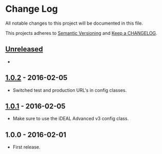 # Change Log

All notable changes to this project will be documented in this file.

This projects adheres to [Semantic Versioning](http://semver.org/) and [Keep a CHANGELOG](http://keepachangelog.com/).

## [Unreleased][unreleased]
-

## [1.0.2] - 2016-02-05
- Switched test and production URL's in config classes.

## [1.0.1] - 2016-02-05
- Make sure to use the iDEAL Advanced v3 config class.

## 1.0.0 - 2016-02-01
- First release.

[unreleased]: https://github.com/wp-pay-gateways/abnamro-ideal-zelfbouw-v3/compare/1.0.2...HEAD
[1.0.2]: https://github.com/wp-pay-gateways/abnamro-ideal-zelfbouw-v3/compare/1.0.1...1.0.2
[1.0.1]: https://github.com/wp-pay-gateways/abnamro-ideal-zelfbouw-v3/compare/1.0.0...1.0.1
